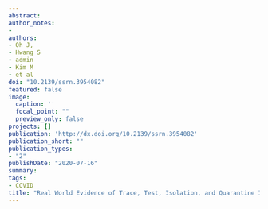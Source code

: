 ```yaml
---
abstract:
author_notes:
- 
authors:
- Oh J,
- Hwang S
- admin
- Kim M
- et al
doi: "10.2139/ssrn.3954082"
featured: false
image:
  caption: ''
  focal_point: ""
  preview_only: false
projects: []
publication: 'http://dx.doi.org/10.2139/ssrn.3954082'
publication_short: ""
publication_types:
- "2"
publishDate: "2020-07-16"
summary: 
tags:
- COVID
title: "Real World Evidence of Trace, Test, Isolation, and Quarantine Impact on the COVID-19 Pandemic Response Performance. http://dx.doi.org/10.2139/ssrn.3954082"
---
```

